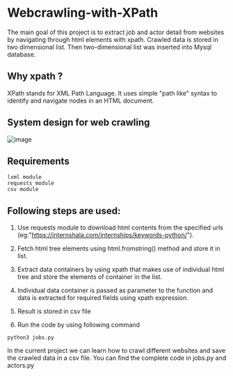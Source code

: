 # Webcrawling-with-XPath

The main goal of this project is to extract job and actor detail from websites by navigating through html elements with xpath. Crawled data is stored in two dimensional list. Then two-dimensional list was inserted into Mysql database.

## Why xpath ?
   XPath stands for XML Path Language. It uses simple "path like" syntax to identify and navigate nodes in an HTML document.
   
## System design for web crawling

![image](https://user-images.githubusercontent.com/115713117/223172165-087c5a04-8ade-4b4a-8216-2a5e1dc370ef.png)



## Requirements
    lxml module
    requests module
    csv module
    
## Following steps are used:

1. Use requests module to download html contents from the specified urls (eg:"https://internshala.com/internships/keywords-python/").

2. Fetch html tree elements using html.fromstring() method and store it in list.

3. Extract data containers by using xpath that makes use of individual html tree and store the elements of container in the list.

4. Individual data container is passed as parameter to the function and data is extracted for required fields using xpath expression.

5. Result is stored in csv file

6. Run the code by using following command
```
python3 jobs.py
```

In the current project we can learn how to crawl different websites and save the crawled data in a csv file. You can find the complete code in jobs.py and actors.py







